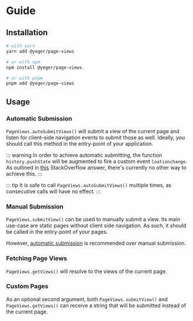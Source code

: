 # Guide

<ViewCounter />

## Installation

```bash
# with yarn
yarn add @yeger/page-views

# or with npm
npm install @yeger/page-views

# or with pnpm
pnpm add @yeger/page-views
```

## Usage

### Automatic Submission

`PageViews.autoSubmitViews()` will submit a view of the current page and listen for client-side navigation events to submit those as well.
Ideally, you should call this method in the entry-point of your application.

::: warning
In order to achieve automatic submitting, the function `history.pushState` will be augmented to fire a custom event `loationchange`.
As outlined in [this](https://stackoverflow.com/a/52809105) StackOverflow answer, there's currently no other way to achieve this.
:::

::: tip
It is safe to call `PageViews.autoSubmitViews()` multiple times, as consecutive calls will have no effect.
:::

### Manual Submission

`PageViews.submitView()` can be used to manually submit a view.
Its main use-case are static pages without client side navigation.
As such, it should be called in the entry-point of your pages.

However, [automatic submission](./#automatic-submission) is recommended over manual submission.

### Fetching Page Views

`PageViews.getViews()` will resolve to the views of the current page.

### Custom Pages

As an optional second argument, both `PageViews.submitView()` and `PageViews.getViews()` can receive a string that will be submitted instead of the current page.
